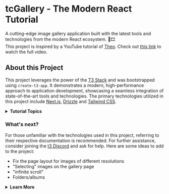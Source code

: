# tcGallery - The Modern React Tutorial

A cutting-edge image gallery application built with the latest tools and technologies from the modern React ecosystem. 📸🎞️<br />This project is inspired by a YouTube tutorial of [Theo](https://x.com/theo). Check out [this link](https://www.youtube.com/watch?v=d5x0JCZbAJs) to watch the full video.

## About this Project

This project leverages the power of the [T3 Stack](https://create.t3.gg/) and was bootstrapped using `create-t3-app`. It demonstrates a modern, high-performance approach to application development, showcasing a seamless integration of state-of-the-art tools and technologies. The primary technologies utilized in this project include [Next.js](https://nextjs.org), [Drizzle](https://orm.drizzle.team) and [Tailwind CSS](https://tailwindcss.com).

<details>
<summary><b>Tutorial Topics</b></summary>

- [x] Make it Deploy (to Vercel)
- [x] Scaffold Basic UI with Mock Data
- [x] Tidy Up Build Process
- [x] Set Up a Database (Vercel Postgres)
- [x] Attach Database to UI
- [x] Add Authentication (w/ clerk)
- [x] Add image upload (w/ UploadThing)
- [x] "taint" (server-only)
- [x] Use Next Image Component
- [x] Error Management (w/ Sentry)
- [x] Routing/ Image Page (parallel route)
- [x] Custom Upload Button (w/ UploadThing Input)
- [x] ChadUIify (specifically toasts)
- [x] Add Toast Message (w/ chadcn)
- [x] Delete Button (w/ Server Actions)
- [x] Analytics (w/ posthog)
- [x] Ratelimiting (w/ upstash)
</details>

### What's next?

For those unfamiliar with the technologies used in this project, referring to their respective documentation is recommended. For further assistance, consider joining the [t3 Discord](https://t3.gg/discord) and ask for help. Here are some ideas to add to the project:

- Fix the page layout for images of different resolutions
- "Selecting" images on the gallery page
- "infinite scroll"
- Folders/albums

<details>
<summary><b>Learn More</b></summary>

To learn more about the [T3 Stack](https://create.t3.gg/), take a look at the following resources:

- [Documentation](https://create.t3.gg/)
- [Learn the T3 Stack](https://create.t3.gg/en/faq#what-learning-resources-are-currently-available) — Check out these awesome tutorials

You can check out the [create-t3-app GitHub repository](https://github.com/t3-oss/create-t3-app) — your feedback and contributions are welcome!

</details>
